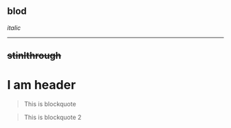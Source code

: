 **blod**
---

_italic_

---

~~stinlthrough~~
---

<div>
<h1>I am header</h1>
</div>

>This is blockquote

> This is blockquote 2

